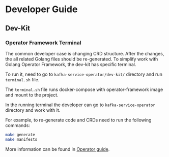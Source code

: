 # Developer Guide

## Dev-Kit

### Operator Framework Terminal

The common developer case is changing CRD structure. After the changes, the all related Golang files should be
re-generated. To simplify work with Golang Operator Framework, the dev-kit has specific terminal.

To run it, need to go to `kafka-service-operator/dev-kit/` directory and run `terminal.sh` file.

The `terminal.sh` file runs docker-compose with operator-framework image and mount to the project.

In the running terminal the developer can go to `kafka-service-operator` directory and work with it.

For example, to re-generate code and CRDs need to run the following commands:

```sh
make generate
make manifests
```

More information can be found in [Operator guide](/docs/internal/operator-guide.md).